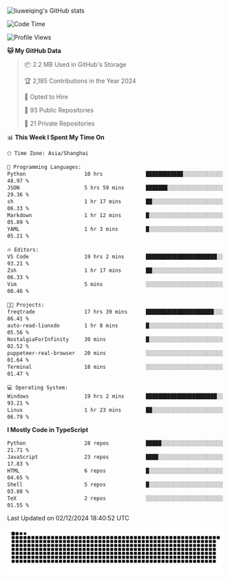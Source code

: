 ![liuweiqing's GitHub stats](https://github-readme-stats.vercel.app/api?username=14790897&show_icons=true&locale=cn&include_all_commits=true&count_private=true)

<!--START_SECTION:waka-->
![Code Time](http://img.shields.io/badge/Code%20Time-1%2C649%20hrs%203%20mins-blue)

![Profile Views](http://img.shields.io/badge/Profile%20Views-26-blue)

**🐱 My GitHub Data** 

> 📦 2.2 MB Used in GitHub's Storage 
 > 
> 🏆 2,185 Contributions in the Year 2024
 > 
> 💼 Opted to Hire
 > 
> 📜 93 Public Repositories 
 > 
> 🔑 21 Private Repositories 
 > 
📊 **This Week I Spent My Time On** 

```text
🕑︎ Time Zone: Asia/Shanghai

💬 Programming Languages: 
Python                   10 hrs              ████████████░░░░░░░░░░░░░   48.97 % 
JSON                     5 hrs 59 mins       ███████░░░░░░░░░░░░░░░░░░   29.36 % 
sh                       1 hr 17 mins        ██░░░░░░░░░░░░░░░░░░░░░░░   06.33 % 
Markdown                 1 hr 12 mins        █░░░░░░░░░░░░░░░░░░░░░░░░   05.89 % 
YAML                     1 hr 3 mins         █░░░░░░░░░░░░░░░░░░░░░░░░   05.21 % 

🔥 Editors: 
VS Code                  19 hrs 2 mins       ███████████████████████░░   93.21 % 
Zsh                      1 hr 17 mins        ██░░░░░░░░░░░░░░░░░░░░░░░   06.33 % 
Vim                      5 mins              ░░░░░░░░░░░░░░░░░░░░░░░░░   00.46 % 

🐱‍💻 Projects: 
freqtrade                17 hrs 39 mins      ██████████████████████░░░   86.41 % 
auto-read-liunxdo        1 hr 8 mins         █░░░░░░░░░░░░░░░░░░░░░░░░   05.56 % 
NostalgiaForInfinity     30 mins             █░░░░░░░░░░░░░░░░░░░░░░░░   02.52 % 
puppeteer-real-browser   20 mins             ░░░░░░░░░░░░░░░░░░░░░░░░░   01.64 % 
Terminal                 18 mins             ░░░░░░░░░░░░░░░░░░░░░░░░░   01.47 % 

💻 Operating System: 
Windows                  19 hrs 2 mins       ███████████████████████░░   93.21 % 
Linux                    1 hr 23 mins        ██░░░░░░░░░░░░░░░░░░░░░░░   06.79 % 
```

**I Mostly Code in TypeScript** 

```text
Python                   28 repos            █████░░░░░░░░░░░░░░░░░░░░   21.71 % 
JavaScript               23 repos            ████░░░░░░░░░░░░░░░░░░░░░   17.83 % 
HTML                     6 repos             █░░░░░░░░░░░░░░░░░░░░░░░░   04.65 % 
Shell                    5 repos             █░░░░░░░░░░░░░░░░░░░░░░░░   03.88 % 
TeX                      2 repos             ░░░░░░░░░░░░░░░░░░░░░░░░░   01.55 % 
```




 Last Updated on 02/12/2024 18:40:52 UTC
<!--END_SECTION:waka-->

<picture>
  <source media="(prefers-color-scheme: dark)" srcset="https://raw.githubusercontent.com/14790897/14790897/output/github-contribution-grid-snake-dark.svg" />
  <source media="(prefers-color-scheme: light)" srcset="https://raw.githubusercontent.com/14790897/14790897/output/github-contribution-grid-snake.svg" />
  <img alt="github-snake" src="https://raw.githubusercontent.com/14790897/14790897/output/github-contribution-grid-snake.svg" />
</picture>
